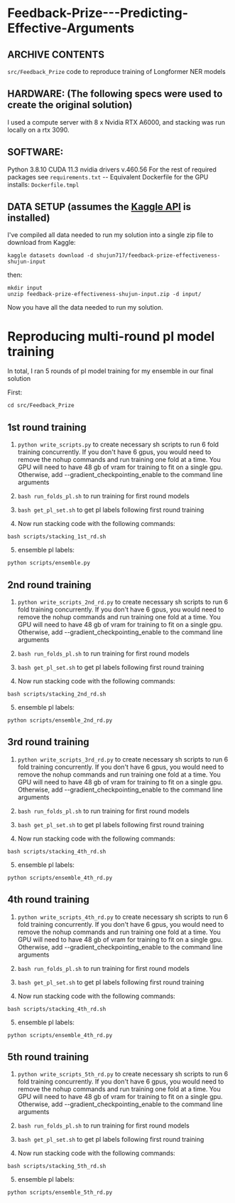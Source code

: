 # Feedback-Prize---Predicting-Effective-Arguments

## ARCHIVE CONTENTS
```src/Feedback_Prize``` code to reproduce training of Longformer NER models



## HARDWARE: (The following specs were used to create the original solution)
I used a compute server with 8 x Nvidia RTX A6000, and stacking was run locally on a rtx 3090.

## SOFTWARE:
Python 3.8.10
CUDA 11.3
nvidia drivers v.460.56
For the rest of required packages see ```requirements.txt```
-- Equivalent Dockerfile for the GPU installs: ```Dockerfile.tmpl```

## DATA SETUP (assumes the [Kaggle API](https://github.com/Kaggle/kaggle-api) is installed)

I've compiled all data needed to run my solution into a single zip file to download from Kaggle:


```
kaggle datasets download -d shujun717/feedback-prize-effectiveness-shujun-input
```

then:

```
mkdir input
unzip feedback-prize-effectiveness-shujun-input.zip -d input/
```

Now you have all the data needed to run my solution.


# Reproducing multi-round pl model training

In total, I ran 5 rounds of pl model training for my ensemble in our final solution

First:

```cd src/Feedback_Prize```

## 1st round training

1. ```python write_scripts.py``` to create necessary sh scripts to run 6 fold training concurrently. If you don't have 6 gpus, you would need to remove the nohup commands and run training one fold at a time. You GPU will need to have 48 gb of vram for training to fit on a single gpu. Otherwise, add --gradient_checkpointing_enable to the command line arguments

2. ```bash run_folds_pl.sh``` to run training for first round models

3. ```bash get_pl_set.sh``` to get pl labels following first round training

4. Now run stacking code with the following commands:
```
bash scripts/stacking_1st_rd.sh
```

5. ensemble pl labels:
```
python scripts/ensemble.py
```

## 2nd round training

1. ```python write_scripts_2nd_rd.py``` to create necessary sh scripts to run 6 fold training concurrently. If you don't have 6 gpus, you would need to remove the nohup commands and run training one fold at a time. You GPU will need to have 48 gb of vram for training to fit on a single gpu. Otherwise, add --gradient_checkpointing_enable to the command line arguments

2. ```bash run_folds_pl.sh``` to run training for first round models

3. ```bash get_pl_set.sh``` to get pl labels following first round training

4. Now run stacking code with the following commands:
```
bash scripts/stacking_2nd_rd.sh
```

5. ensemble pl labels:
```
python scripts/ensemble_2nd_rd.py
```

## 3rd round training

1. ```python write_scripts_3rd_rd.py``` to create necessary sh scripts to run 6 fold training concurrently. If you don't have 6 gpus, you would need to remove the nohup commands and run training one fold at a time. You GPU will need to have 48 gb of vram for training to fit on a single gpu. Otherwise, add --gradient_checkpointing_enable to the command line arguments

2. ```bash run_folds_pl.sh``` to run training for first round models

3. ```bash get_pl_set.sh``` to get pl labels following first round training

4. Now run stacking code with the following commands:
```
bash scripts/stacking_4th_rd.sh
```

5. ensemble pl labels:
```
python scripts/ensemble_4th_rd.py
```

## 4th round training

1. ```python write_scripts_4th_rd.py``` to create necessary sh scripts to run 6 fold training concurrently. If you don't have 6 gpus, you would need to remove the nohup commands and run training one fold at a time. You GPU will need to have 48 gb of vram for training to fit on a single gpu. Otherwise, add --gradient_checkpointing_enable to the command line arguments

2. ```bash run_folds_pl.sh``` to run training for first round models

3. ```bash get_pl_set.sh``` to get pl labels following first round training

4. Now run stacking code with the following commands:
```
bash scripts/stacking_4th_rd.sh
```

5. ensemble pl labels:
```
python scripts/ensemble_4th_rd.py
```

## 5th round training

1. ```python write_scripts_5th_rd.py``` to create necessary sh scripts to run 6 fold training concurrently. If you don't have 6 gpus, you would need to remove the nohup commands and run training one fold at a time. You GPU will need to have 48 gb of vram for training to fit on a single gpu. Otherwise, add --gradient_checkpointing_enable to the command line arguments

2. ```bash run_folds_pl.sh``` to run training for first round models

3. ```bash get_pl_set.sh``` to get pl labels following first round training

4. Now run stacking code with the following commands:
```
bash scripts/stacking_5th_rd.sh
```

5. ensemble pl labels:
```
python scripts/ensemble_5th_rd.py
```
